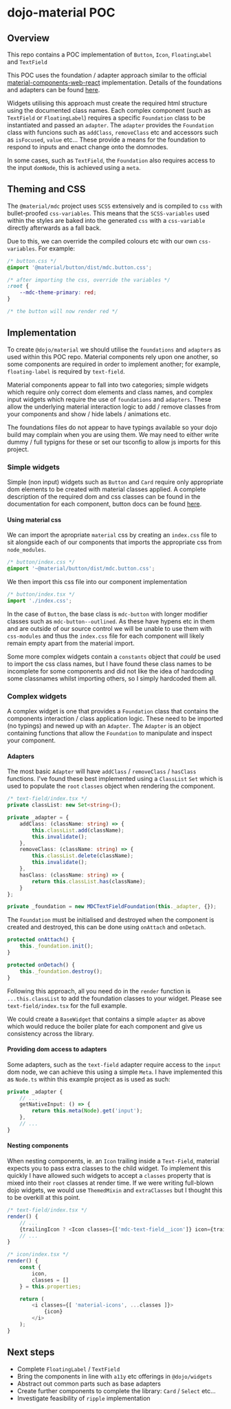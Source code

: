 # dojo-material POC

## Overview

This repo contains a POC implementation of `Button`, `Icon`, `FloatingLabel` and `TextField`

This POC uses the foundation / adapter approach similar to the official [material-components-web-react](https://github.com/material-components/material-components-web-react) implementation. Details of the foundations and adapters can be found [here](https://github.com/material-components/material-components-web/blob/master/docs/integrating-into-frameworks.md#the-advanced-approach-using-foundations-and-adapters).

Widgets utilising this approach must create the required html structure using the documented class names. Each complex component (such as `TextField` or `FloatingLabel`) requires a specific `Foundation` class to be instantiated and passed an `adapter`. The `adapter` provides the `Foundation` class with funcions such as `addClass`, `removeClass` etc and accessors such as `isFocused`, `value` etc... These provide a means for the foundation to respond to inputs and enact change onto the domnodes.

In some cases, such as `TextField`, the `Foundation` also requires access to the input `domNode`, this is achieved using a `meta`.

## Theming and CSS

The `@material/mdc` project uses `SCSS` extensively and is compiled to `css` with bullet-proofed `css-variables`. This means that the `SCSS-variables` used within the styles are baked into the generated `css` with a `css-variable` directly afterwards as a fall back.

Due to this, we can override the compiled colours etc with our own `css-variables`. For example:

``` css
/* button.css */
@import '@material/button/dist/mdc.button.css';

/* after importing the css, override the variables */
:root {
	--mdc-theme-primary: red;
}

/* the button will now render red */
```

## Implementation

To create `@dojo/material` we should utilise the `foundations` and `adapters` as used within this POC repo.
Material components rely upon one another, so some components are required in order to implement another; for example, `floating-label` is required by `text-field`.

Material components appear to fall into two categories; simple widgets which require only correct dom elements and class names, and complex input widgets which require the use of `foundations` and `adapters`. These allow the underlying material interaction logic to add / remove classes from your components and show / hide labels / animations etc.

The foundations files do not appear to have typings available so your dojo build may complain when you are using them. We may need to either write dummy / full typigns for these or set our tsconfig to allow js imports for this project.

### Simple widgets

Simple (non input) widgets such as `Button` and `Card` require only appropriate dom elements to be created with material classes applied. A complete description of the required dom and css classes can be found in the documentation for each component, button docs can be found [here](https://github.com/material-components/material-components-web/tree/master/packages/mdc-button).

#### Using material css

We can import the apropriate `material` css by creating an `index.css` file to sit alongside each of our components that imports the appropriate css from `node_modules`.

``` css
/* button/index.css */
@import '~@material/button/dist/mdc.button.css';
```

We then import this css file into our component implementation

```ts
/* button/index.tsx */
import './index.css';
```

In the case of `Button`, the base class is `mdc-button` with longer modifier classes such as `mdc-button--outlined`. As these have hypens etc in them and are outside of our source control we will be unable to use them with `css-modules` and thus the `index.css` file for each component will likely remain empty apart from the material import.

Some more complex widgets contain a `constants` object that _could_ be used to import the css class names, but I have found these class names to be incomplete for some components and did not like the idea of hardcoding some classnames whilst importing others, so I simply hardcoded them all.

### Complex widgets

A complex widget is one that provides a `Foundation` class that contains the components interaction / class application logic. These need to be imported (no typings) and newed up with an `Adapter`. The `Adapter` is an object containing functions that allow the `Foundation` to manipulate and inspect your component.

#### Adapters

The most basic `Adapter` will have `addClass` / `removeClass` / `hasClass` functions. I've found these best implemented using a `ClassList` `Set` which is used to populate the `root` `classes` object when rendering the component.

```ts
/* text-field/index.tsx */
private classList: new Set<string>();

private _adapter = {
	addClass: (className: string) => {
		this.classList.add(className);
		this.invalidate();
	},
	removeClass: (className: string) => {
		this.classList.delete(className);
		this.invalidate();
	},
	hasClass: (className: string) => {
		return this.classList.has(className);
	}
};

private _foundation = new MDCTextFieldFoundation(this._adapter, {});
```

The `Foundation` must be initialised and destroyed when the component is created and destroyed, this can be done using `onAttach` and `onDetach`.

```ts
protected onAttach() {
	this._foundation.init();
}

protected onDetach() {
	this._foundation.destroy();
}
```

Following this approach, all you need do in the `render` function is `...this.classList` to add the foundation classes to your widget. Please see `text-field/index.tsx` for the full example.

We could create a `BaseWidget` that contains a simple `adapter` as above which would reduce the boiler plate for each component and give us consistency across the library.

#### Providing dom access to adapters

Some adapters, such as the `text-field` adapter require access to the `input` dom node, we can achieve this using a simple `Meta`. I have implemented this as `Node.ts` within this example project as is used as such:

```ts
private _adapter {
	// ...
	getNativeInput: () => {
		return this.meta(Node).get('input');
	},
	// ...
}
```

#### Nesting components

When nesting components, ie. an `Icon` trailing inside a `Text-Field`, material expects you to pass extra classes to the child widget. To implement this quickly I have allowed such widgets to accept a `classes` property that is mixed into their `root` classes at render time. If we were writing full-blown dojo widgets, we would use `ThemedMixin` and `extraClasses` but I thought this to be overkill at this point.

```ts
/* text-field/index.tsx */
render() {
	// ...
	{trailingIcon ? <Icon classes={['mdc-text-field__icon']} icon={trailingIcon} /> : null}
	// ...
}

/* icon/index.tsx */
render() {
	const {
		icon,
		classes = []
	} = this.properties;

	return (
		<i classes={[ 'material-icons', ...classes ]}>
			{icon}
		</i>
	);
}
```

## Next steps

- Complete `FloatingLabel` / `TextField`
- Bring the components in line with `a11y` etc offerings in `@dojo/widgets`
- Abstract out common parts such as base adapters
- Create further components to complete the library: `Card` / `Select` etc...
- Investigate feasibility of `ripple` implementation

